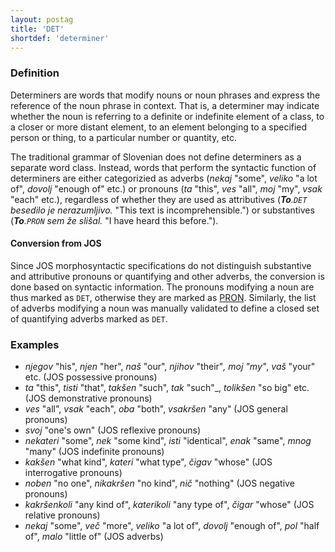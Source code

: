 ```yaml
---
layout: postag
title: 'DET'
shortdef: 'determiner'
---
```


### Definition

Determiners are words that modify nouns or noun phrases and express the reference of the noun phrase in context. That is, a determiner may indicate whether the noun is referring to a definite or indefinite element of a class, to a closer or more distant element, to an element belonging to a specified person or thing, to a particular number or quantity, etc.

The traditional grammar of Slovenian does not define determiners as a separate word class. Instead, words that perform the syntactic function of determiners are either categorizied as adverbs (_nekaj_ "some", _veliko_ "a lot of", _dovolj_ "enough of" etc.) or pronouns (_ta_ "this", _ves_ "all", _moj_ "my", _vsak_ "each" etc.), regardless of whether they are used as attributives (_<b>To</b>.`DET` besedilo je nerazumljivo._ "This text is incomprehensible.") or substantives (_<b>To</b>.`PRON` sem že slišal._ "I have heard this before.").  

#### Conversion from JOS

Since JOS morphosyntactic specifications do not distinguish substantive and attributive pronouns or quantifying and other adverbs, the conversion is done based on syntactic information. The pronouns modifying a noun are thus marked as `DET`, otherwise they are marked as [PRON](PRON). Similarly, the list of adverbs modifying a noun was manually validated to define a closed set of quantifying adverbs marked as `DET`. 

### Examples

* _njegov_ "his", _njen_ "her", _naš_ "our", _njihov_ "their"_, _moj_ "my"_, _vaš_ "your" etc. (JOS possessive pronouns)
* _ta_ "this", _tisti_ "that", _takšen_ "such", _tak_ "such"_, _tolikšen_ "so big" etc. (JOS demonstrative pronouns)
* _ves_ "all", _vsak_ "each", _oba_ "both", _vsakršen_ "any" (JOS general pronouns)
* _svoj_ "one's own" (JOS reflexive pronouns)
* _nekateri_ "some", _nek_ "some kind", _isti_ "identical", _enak_ "same", _mnog_ "many" (JOS indefinite pronouns)
* _kakšen_ "what kind", _kateri_ "what type", _čigav_ "whose" (JOS interrogative pronouns)
* _noben_ "no one", _nikakršen_ "no kind", _nič_ "nothing" (JOS negative pronouns)
* _kakršenkoli_ "any kind of", _katerikoli_ "any type of", _čigar_ "whose" (JOS relative pronouns)
* _nekaj_ "some", _več_ "more", _veliko_ "a lot of", _dovolj_ "enough of", _pol_ "half of", _malo_ "little of" (JOS adverbs)
<!-- Interlanguage links updated Út zář 29 18:40:45 CEST 2020 -->
